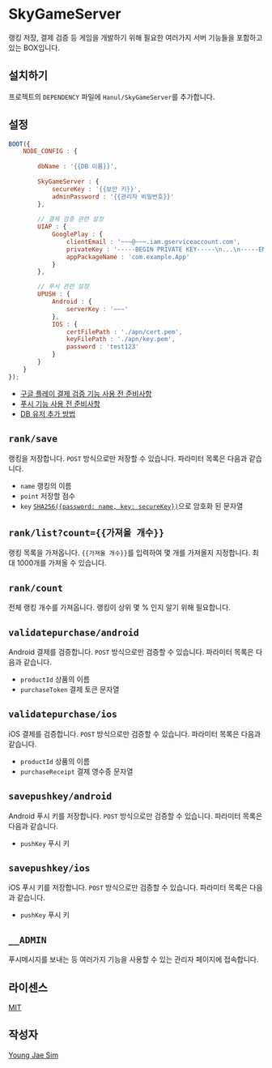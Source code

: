 # SkyGameServer
랭킹 저장, 결제 검증 등 게임을 개발하기 위해 필요한 여러가지 서버 기능들을 포함하고 있는 BOX입니다.

## 설치하기
프로젝트의 `DEPENDENCY` 파일에 `Hanul/SkyGameServer`를 추가합니다.

## 설정
```javascript
BOOT({
	NODE_CONFIG : {
	
		dbName : '{{DB 이름}}',
		
		SkyGameServer : {
			secureKey : '{{보안 키}}',
			adminPassword : '{{관리자 비밀번호}}'
		},
		
		// 결제 검증 관련 설정
		UIAP : {
			GooglePlay : {
				clientEmail : '~~~@~~~.iam.gserviceaccount.com',
				privateKey : '-----BEGIN PRIVATE KEY-----\n...\n-----END PRIVATE KEY-----\n',
				appPackageName : 'com.example.App'
			}
		},

		// 푸시 관련 설정
		UPUSH : {
			Android : {
				serverKey : '~~~'
			},
			IOS : {
				certFilePath : './apn/cert.pem',
				keyFilePath : './apn/key.pem',
				password : 'test123'
			}
		}
	}
});
```

* [구글 플레이 결제 검증 기능 사용 전 준비사항](https://github.com/Hanul/UIAP#%EC%82%AC%EC%9A%A9-%EC%A0%84-%EC%A4%80%EB%B9%84%EC%82%AC%ED%95%AD)
* [푸시 기능 사용 전 준비사항](https://github.com/Hanul/UPUSH#%EC%82%AC%EC%9A%A9-%EC%A0%84-%EC%A4%80%EB%B9%84%EC%82%AC%ED%95%AD)
* [DB 유저 추가 방법](https://github.com/Hanul/UPPERCASE/blob/master/DOC/GUIDE/DEPLOY.md#mongodb-%EC%9C%A0%EC%A0%80-%EC%B6%94%EA%B0%80)

## `rank/save`
랭킹을 저장합니다. `POST` 방식으로만 저장할 수 있습니다. 파라미터 목록은 다음과 같습니다.
- `name` 랭킹의 이름
- `point` 저장할 점수
- `key` [`SHA256({password: name, key: secureKey})`](https://github.com/Hanul/UPPERCASE/blob/master/DOC/GUIDE/UPPERCASE-CORE-COMMON.md#sha256password-key)으로 암호화 된 문자열

## `rank/list?count={{가져올 개수}}`
랭킹 목록을 가져옵니다. `{{가져올 개수}}`를 입력하여 몇 개를 가져올지 지정합니다. 최대 1000개를 가져올 수 있습니다.

## `rank/count`
전체 랭킹 개수를 가져옵니다. 랭킹이 상위 몇 % 인지 알기 위해 필요합니다.

## `validatepurchase/android`
Android 결제를 검증합니다. `POST` 방식으로만 검증할 수 있습니다. 파라미터 목록은 다음과 같습니다.
- `productId` 상품의 이름
- `purchaseToken` 결제 토큰 문자열

## `validatepurchase/ios`
iOS 결제를 검증합니다. `POST` 방식으로만 검증할 수 있습니다. 파라미터 목록은 다음과 같습니다.
- `productId` 상품의 이름
- `purchaseReceipt` 결제 영수증 문자열

## `savepushkey/android`
Android 푸시 키를 저장합니다. `POST` 방식으로만 검증할 수 있습니다. 파라미터 목록은 다음과 같습니다.
- `pushKey` 푸시 키

## `savepushkey/ios`
iOS 푸시 키를 저장합니다. `POST` 방식으로만 검증할 수 있습니다. 파라미터 목록은 다음과 같습니다.
- `pushKey` 푸시 키

## `__ADMIN`
푸시메시지를 보내는 등 여러가지 기능을 사용할 수 있는 관리자 페이지에 접속합니다.

## 라이센스
[MIT](LICENSE)

## 작성자
[Young Jae Sim](https://github.com/Hanul)
